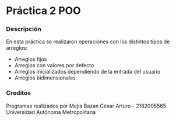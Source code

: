 # Práctica 2 POO
### Descripción
En esta práctica se realizaron operaciones con los distintos tipos de arreglos:
- Arreglos fijos
- Arreglos con valores por defecto
- Arreglos inicializados dependiendo de la entrada del usuario
- Arreglos bidimensionales

### Creditos
Programas realizados por Mejia Bazan César Arturo - 2182005565
Universidad Autónoma Metropolitana
